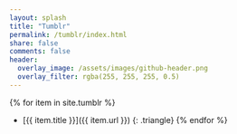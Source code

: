 ```yaml
---
layout: splash
title: "Tumblr"
permalink: /tumblr/index.html
share: false
comments: false
header:
  overlay_image: /assets/images/github-header.png
  overlay_filter: rgba(255, 255, 255, 0.5)
---
```


{% for item in site.tumblr %}
  + [{{ item.title }}]({{ item.url }})
  {: .triangle}
{% endfor %}